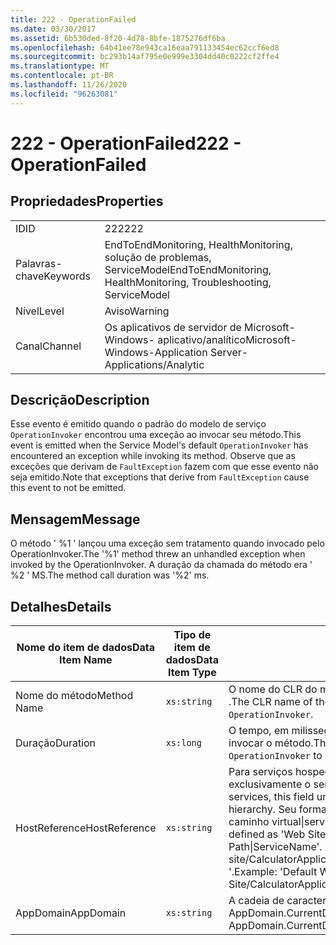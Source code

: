 ```yaml
---
title: 222 - OperationFailed
ms.date: 03/30/2017
ms.assetid: 6b530ded-8f20-4d78-8bfe-1875276df6ba
ms.openlocfilehash: 64b41ee78e943ca16eaa791133454ec62ccf6ed8
ms.sourcegitcommit: bc293b14af795e0e999e3304dd40c0222cf2ffe4
ms.translationtype: MT
ms.contentlocale: pt-BR
ms.lasthandoff: 11/26/2020
ms.locfileid: "96263081"
---
```

# <a name="222---operationfailed"></a><span data-ttu-id="0b13d-102">222 - OperationFailed</span><span class="sxs-lookup"><span data-stu-id="0b13d-102">222 - OperationFailed</span></span>

## <a name="properties"></a><span data-ttu-id="0b13d-103">Propriedades</span><span class="sxs-lookup"><span data-stu-id="0b13d-103">Properties</span></span>  
  
|||  
|-|-|  
|<span data-ttu-id="0b13d-104">ID</span><span class="sxs-lookup"><span data-stu-id="0b13d-104">ID</span></span>|<span data-ttu-id="0b13d-105">222</span><span class="sxs-lookup"><span data-stu-id="0b13d-105">222</span></span>|  
|<span data-ttu-id="0b13d-106">Palavras-chave</span><span class="sxs-lookup"><span data-stu-id="0b13d-106">Keywords</span></span>|<span data-ttu-id="0b13d-107">EndToEndMonitoring, HealthMonitoring, solução de problemas, ServiceModel</span><span class="sxs-lookup"><span data-stu-id="0b13d-107">EndToEndMonitoring, HealthMonitoring, Troubleshooting, ServiceModel</span></span>|  
|<span data-ttu-id="0b13d-108">Nível</span><span class="sxs-lookup"><span data-stu-id="0b13d-108">Level</span></span>|<span data-ttu-id="0b13d-109">Aviso</span><span class="sxs-lookup"><span data-stu-id="0b13d-109">Warning</span></span>|  
|<span data-ttu-id="0b13d-110">Canal</span><span class="sxs-lookup"><span data-stu-id="0b13d-110">Channel</span></span>|<span data-ttu-id="0b13d-111">Os aplicativos de servidor de Microsoft-Windows- aplicativo/analítico</span><span class="sxs-lookup"><span data-stu-id="0b13d-111">Microsoft-Windows-Application Server-Applications/Analytic</span></span>|  
  
## <a name="description"></a><span data-ttu-id="0b13d-112">Descrição</span><span class="sxs-lookup"><span data-stu-id="0b13d-112">Description</span></span>  

 <span data-ttu-id="0b13d-113">Esse evento é emitido quando o padrão do modelo de serviço `OperationInvoker` encontrou uma exceção ao invocar seu método.</span><span class="sxs-lookup"><span data-stu-id="0b13d-113">This event is emitted when the Service Model's default `OperationInvoker` has encountered an exception while invoking its method.</span></span> <span data-ttu-id="0b13d-114">Observe que as exceções que derivam de `FaultException` fazem com que esse evento não seja emitido.</span><span class="sxs-lookup"><span data-stu-id="0b13d-114">Note that exceptions that derive from `FaultException` cause this event to not be emitted.</span></span>  
  
## <a name="message"></a><span data-ttu-id="0b13d-115">Mensagem</span><span class="sxs-lookup"><span data-stu-id="0b13d-115">Message</span></span>  

 <span data-ttu-id="0b13d-116">O método ' %1 ' lançou uma exceção sem tratamento quando invocado pelo OperationInvoker.</span><span class="sxs-lookup"><span data-stu-id="0b13d-116">The '%1' method threw an unhandled exception when invoked by the OperationInvoker.</span></span> <span data-ttu-id="0b13d-117">A duração da chamada do método era ' %2 ' MS.</span><span class="sxs-lookup"><span data-stu-id="0b13d-117">The method call duration was '%2' ms.</span></span>  
  
## <a name="details"></a><span data-ttu-id="0b13d-118">Detalhes</span><span class="sxs-lookup"><span data-stu-id="0b13d-118">Details</span></span>  
  
|<span data-ttu-id="0b13d-119">Nome do item de dados</span><span class="sxs-lookup"><span data-stu-id="0b13d-119">Data Item Name</span></span>|<span data-ttu-id="0b13d-120">Tipo de item de dados</span><span class="sxs-lookup"><span data-stu-id="0b13d-120">Data Item Type</span></span>|<span data-ttu-id="0b13d-121">Descrição</span><span class="sxs-lookup"><span data-stu-id="0b13d-121">Description</span></span>|  
|--------------------|--------------------|-----------------|  
|<span data-ttu-id="0b13d-122">Nome do método</span><span class="sxs-lookup"><span data-stu-id="0b13d-122">Method Name</span></span>|`xs:string`|<span data-ttu-id="0b13d-123">O nome do CLR do método que foi invocado pelo `OperationInvoker` .</span><span class="sxs-lookup"><span data-stu-id="0b13d-123">The CLR name of the method that was invoked by the `OperationInvoker`.</span></span>|  
|<span data-ttu-id="0b13d-124">Duração</span><span class="sxs-lookup"><span data-stu-id="0b13d-124">Duration</span></span>|`xs:long`|<span data-ttu-id="0b13d-125">O tempo, em milissegundos, necessário `OperationInvoker` para invocar o método.</span><span class="sxs-lookup"><span data-stu-id="0b13d-125">The time, in milliseconds, that it took the `OperationInvoker` to invoke the method.</span></span>|  
|<span data-ttu-id="0b13d-126">HostReference</span><span class="sxs-lookup"><span data-stu-id="0b13d-126">HostReference</span></span>|`xs:string`|<span data-ttu-id="0b13d-127">Para serviços hospedados na Web, esse campo identifica exclusivamente o serviço na hierarquia da Web.</span><span class="sxs-lookup"><span data-stu-id="0b13d-127">For Web-hosted services, this field uniquely identifies the service in the Web hierarchy.</span></span> <span data-ttu-id="0b13d-128">Seu formato é definido como ' nome do site aplicativo caminho virtual&#124;serviço caminho virtual&#124;ServiceName '.</span><span class="sxs-lookup"><span data-stu-id="0b13d-128">Its format is defined as 'Web Site Name Application Virtual Path&#124;Service Virtual Path&#124;ServiceName'.</span></span> <span data-ttu-id="0b13d-129">Exemplo: ' Default Web site/CalculatorApplication&#124;/CalculatorService.svc&#124;CalculatorService '.</span><span class="sxs-lookup"><span data-stu-id="0b13d-129">Example: 'Default Web Site/CalculatorApplication&#124;/CalculatorService.svc&#124;CalculatorService'.</span></span>|  
|<span data-ttu-id="0b13d-130">AppDomain</span><span class="sxs-lookup"><span data-stu-id="0b13d-130">AppDomain</span></span>|`xs:string`|<span data-ttu-id="0b13d-131">A cadeia de caracteres retornada por AppDomain.CurrentDomain.FriendlyName.</span><span class="sxs-lookup"><span data-stu-id="0b13d-131">The string returned by AppDomain.CurrentDomain.FriendlyName.</span></span>|
